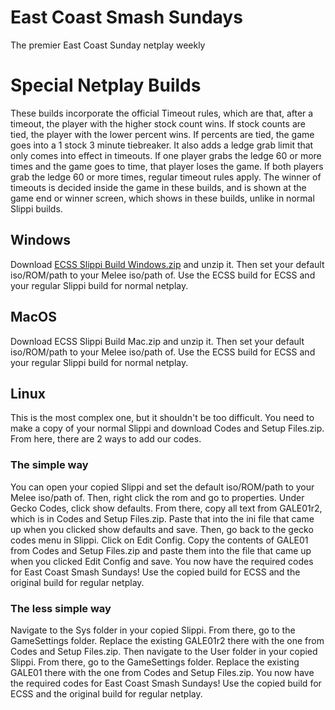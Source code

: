 # East Coast Smash Sundays
The premier East Coast Sunday netplay weekly
<h1>Special Netplay Builds</h1>
These builds incorporate the official Timeout rules, which are that, after a timeout, the player with the higher stock count wins. If stock counts are tied, the player with the lower percent wins. If percents are tied, the game goes into a 1 stock 3 minute tiebreaker. It also adds a ledge grab limit that only comes into effect in timeouts. If one player grabs the ledge 60 or more times and the game goes to time, that player loses the game. If both players grab the ledge 60 or more times, regular timeout rules apply. The winner of timeouts is decided inside the game in these builds, and is shown at the game end or winner screen, which shows in these builds, unlike in normal Slippi builds.
<h2>Windows</h2>
Download <a href="./https://github.com/EastCSS/ECSS/blob/master/Slippi%20Build%20Windows.zip">ECSS Slippi Build Windows.zip</a> and unzip it. Then set your default iso/ROM/path to your Melee iso/path of. Use the ECSS build for ECSS and your regular Slippi build for normal netplay.
<h2>MacOS</h2>
Download ECSS Slippi Build Mac.zip and unzip it. Then set your default iso/ROM/path to your Melee iso/path of. Use the ECSS build for ECSS and your regular Slippi build for normal netplay.
<h2>Linux</h2>
This is the most complex one, but it shouldn't be too difficult. You need to make a copy of your normal Slippi and download Codes and Setup Files.zip. From here, there are 2 ways to add our codes.
<h3>The simple way</h3>
You can open your copied Slippi and set the default iso/ROM/path to your Melee iso/path of. Then, right click the rom and go to properties. Under Gecko Codes, click show defaults. From there, copy all text from GALE01r2, which is in Codes and Setup Files.zip. Paste that into the ini file that came up when you clicked show defaults and save. Then, go back to the gecko codes menu in Slippi. Click on Edit Config. Copy the contents of GALE01 from Codes and Setup Files.zip and paste them into the file that came up when you clicked Edit Config and save. You now have the required codes for East Coast Smash Sundays! Use the copied build for ECSS and the original build for regular netplay.
<h3>The less simple way</h3>
Navigate to the Sys folder in your copied Slippi. From there, go to the GameSettings folder. Replace the existing GALE01r2 there with the one from Codes and Setup Files.zip. Then navigate to the User folder in your copied Slippi. From there, go to the GameSettings folder. Replace the existing GALE01 there with the one from Codes and Setup Files.zip. You now have the required codes for East Coast Smash Sundays! Use the copied build for ECSS and the original build for regular netplay.
